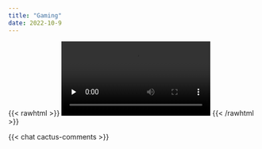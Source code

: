 ```yaml
---
title: "Gaming"
date: 2022-10-9
---
```


{{< rawhtml >}}
  <vds-media>
     <vds-hls
       controls
       poster="https://customer-nqr1cy6xpbbv13gu.cloudflarestream.com/aa8b4fda51a38544c9470916f7e4658f/thumbnails/thumbnail.jpg"
     >
       <video
         controls
         src="https://customer-nqr1cy6xpbbv13gu.cloudflarestream.com/aa8b4fda51a38544c9470916f7e4658f/manifest/video.m3u8?betaCodecSuggestion=av1"
         preload="none"
       ></video>
     </vds-hls>
   </vds-media>
{{< /rawhtml >}}

{{< chat cactus-comments >}}
